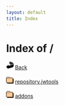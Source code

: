 ```yaml
---
layout: default
title: Index
---
```

<h1>Index of /</h1>
<p><img src="/icons/back.gif" alt="[DIR]" /> <a href="..">Back</a></p>
<p><p><img src="/icons/folder.gif" alt="[DIR]" /> <a href="kodi/repository.jwtools/">repository.jwtools</a></p>
<p><p><img src="/icons/folder.gif" alt="[DIR]" /> <a href="addons/">addons</a></p>

